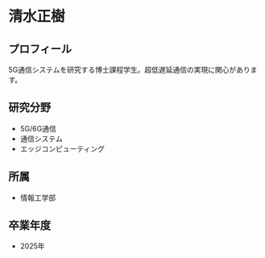 # 清水正樹

## プロフィール

5G通信システムを研究する博士課程学生。超低遅延通信の実現に関心があります。

## 研究分野

- 5G/6G通信
- 通信システム
- エッジコンピューティング

## 所属

- 情報工学部

## 卒業年度

- 2025年
